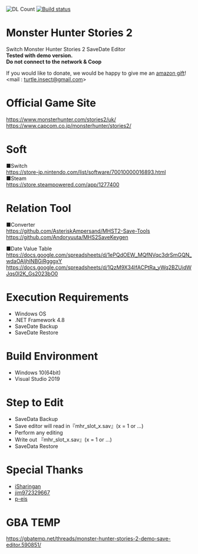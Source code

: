 ![DL Count](https://img.shields.io/github/downloads/turtle-insect/MonsterHunterStories2/total.svg)
[![Build status](https://ci.appveyor.com/api/projects/status/mn3omca1bbq8jel9?svg=true)](https://ci.appveyor.com/project/turtle-insect/monsterhunterstories2)

# Monster Hunter Stories 2
Switch Monster Hunter Stories 2 SaveDate Editor  
**Tested with demo version.**  
**Do not connect to the network & Coop**

If you would like to donate, we would be happy to give me an [amazon gift](https://www.amazon.co.jp/dp/B004N3APGO)!  
<mail : turtle.insect@gmail.com>


# Official Game Site
https://www.monsterhunter.com/stories2/uk/  
https://www.capcom.co.jp/monsterhunter/stories2/

# Soft
■Switch  
https://store-jp.nintendo.com/list/software/70010000016893.html  
■Steam  
https://store.steampowered.com/app/1277400  

# Relation Tool
■Converter  
https://github.com/AsteriskAmpersand/MHST2-Save-Tools  
https://github.com/Andoryuuta/MHS2SaveKeygen  

■Date Value Table  
https://docs.google.com/spreadsheets/d/1ePQdOEW_MQfNVqc3drSmGQN_wdaOAljhINBGiRgggxY  
https://docs.google.com/spreadsheets/d/1QzM9X34IfACPtRa_yWq2BZUidWJqs0l2K_Gs2023bO0

# Execution Requirements
* Windows OS
* .NET Framework 4.8
* SaveDate Backup
* SaveDate Restore

# Build Environment
* Windows 10(64bit)
* Visual Studio 2019

# Step to Edit
* SaveData Backup
* Save editor will read in『mhr_slot_x.sav』(x = 1 or ...)
* Perform any editing
* Write out 『mhr_slot_x.sav』(x = 1 or ...)
* SaveData Restore

# Special Thanks
* [iSharingan](https://github.com/iSharingan)
* [jim972329667](https://github.com/jim972329667)
* [p-eis](https://github.com/p-eis)

# GBA TEMP
https://gbatemp.net/threads/monster-hunter-stories-2-demo-save-editor.590851/
